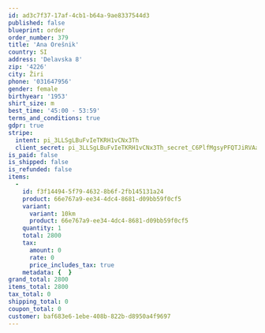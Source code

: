 ```yaml
---
id: ad3c7f37-17af-4cb1-b64a-9ae8337544d3
published: false
blueprint: order
order_number: 379
title: 'Ana Orešnik'
country: SI
address: 'Delavska 8'
zip: '4226'
city: Žiri
phone: '031647956'
gender: female
birthyear: '1953'
shirt_size: m
best_time: '45:00 - 53:59'
terms_and_conditions: true
gdpr: true
stripe:
  intent: pi_3LLSgLBuFvIeTKRH1vCNx3Th
  client_secret: pi_3LLSgLBuFvIeTKRH1vCNx3Th_secret_C6PlfMgsyPFQTJiRVAaVRASQt
is_paid: false
is_shipped: false
is_refunded: false
items:
  -
    id: f3f14494-5f79-4632-8b6f-2fb145131a24
    product: 66e767a9-ee34-4dc4-8681-d09bb59f0cf5
    variant:
      variant: 10km
      product: 66e767a9-ee34-4dc4-8681-d09bb59f0cf5
    quantity: 1
    total: 2800
    tax:
      amount: 0
      rate: 0
      price_includes_tax: true
    metadata: {  }
grand_total: 2800
items_total: 2800
tax_total: 0
shipping_total: 0
coupon_total: 0
customer: baf683e6-1ebe-408b-822b-d8950a4f9697
---
```

